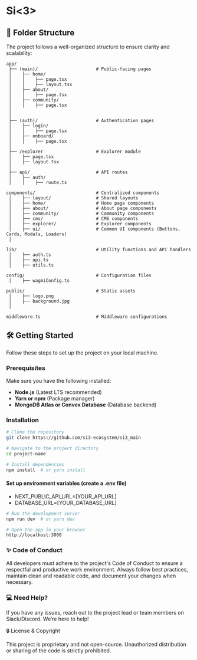 # Si<3>

## 📂 Folder Structure

The project follows a well-organized structure to ensure clarity and scalability:

```
app/
 ├── (main)/                      # Public-facing pages
 │    ├── home/
 │    │    ├── page.tsx
 │    │    ├── layout.tsx
 │    ├── about/
 │    │    ├── page.tsx
 │    ├── community/
 │    │    ├── page.tsx
 │
 │
 ├── (auth)/                      # Authentication pages
 │    ├── login/
 │    │    ├── page.tsx
 │    ├── onboard/
 │    │    ├── page.tsx
 │
 ├── /explorer                    # Explorer module
 │    ├── page.tsx
 │    ├── layout.tsx
 │
 ├── api/                         # API routes
 │    ├── auth/
 │    │    ├── route.ts

components/                       # Centralized components
 │    ├── layout/                 # Shared layouts
 │    ├── home/                   # Home page components
 │    ├── about/                  # About page components
 │    ├── community/              # Community components
 │    ├── cms/                    # CMS components
 │    ├── explorer/               # Explorer components
 │    ├── ui/                     # Common UI components (Buttons, Cards, Modals, Loaders)
 │

lib/                              # Utility functions and API handlers
 │    ├── auth.ts
 │    ├── api.ts
 │    ├── utils.ts

config/                           # Configuration files
 │    ├── wagmiConfig.ts

public/                           # Static assets
 │    ├── logo.png
 │    ├── background.jpg
 │

middleware.ts                     # Middleware configurations
```

## 🛠️ Getting Started

Follow these steps to set up the project on your local machine.

### Prerequisites

Make sure you have the following installed:

- **Node.js** (Latest LTS recommended)
- **Yarn or npm** (Package manager)
- **MongoDB Atlas or Convex Database** (Database backend)

### Installation

```bash
# Clone the repository
git clone https://github.com/si3-ecosystem/si3_main
```

```bash
# Navigate to the project directory
cd project-name
```

```bash
# Install dependencies
npm install  # or yarn install
```

#### Set up environment variables (create a .env file)

- NEXT_PUBLIC_API_URL=[YOUR_API_URL]
- DATABASE_URL=[YOUR_DATABASE_URL]

```bash
# Run the development server
npm run dev  # or yarn dev
```

```bash
# Open the app in your browser
http://localhost:3000
```

### ✨ Code of Conduct

All developers must adhere to the project's Code of Conduct to ensure a respectful and productive work environment. Always follow best practices, maintain clean and readable code, and document your changes when necessary.

### 💻 Need Help?

If you have any issues, reach out to the project lead or team members on Slack/Discord. We’re here to help!

🔒 License & Copyright

This project is proprietary and not open-source. Unauthorized distribution or sharing of the code is strictly prohibited.
